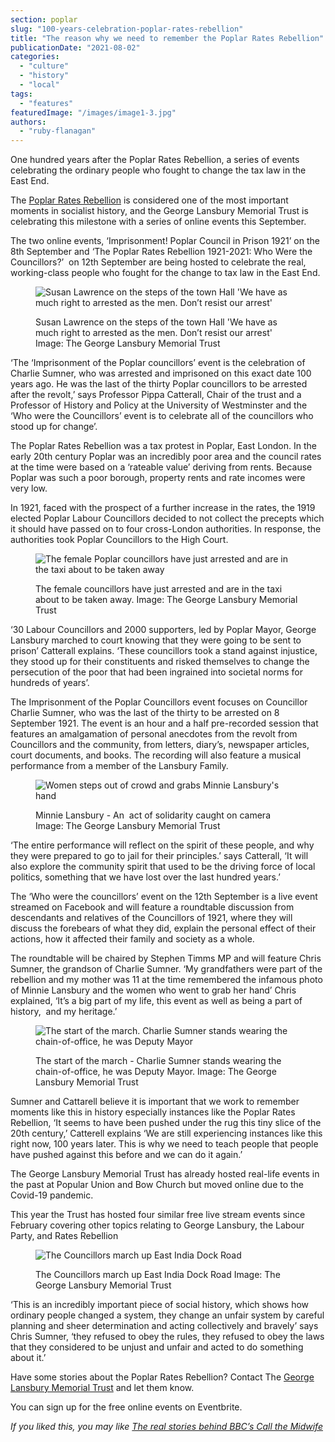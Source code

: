 ```yaml
---
section: poplar
slug: "100-years-celebration-poplar-rates-rebellion"
title: "The reason why we need to remember the Poplar Rates Rebellion"
publicationDate: "2021-08-02"
categories: 
  - "culture"
  - "history"
  - "local"
tags: 
  - "features"
featuredImage: "/images/image1-3.jpg"
authors: 
  - "ruby-flanagan"
---
```


  
One hundred years after the Poplar Rates Rebellion, a series of events celebrating the ordinary people who fought to change the tax law in the East End.

The [Poplar Rates Rebellion](https://en.wikipedia.org/wiki/Poplar_Rates_Rebellion) is considered one of the most important moments in socialist history, and the George Lansbury Memorial Trust is celebrating this milestone with a series of online events this September.

The two online events, ‘Imprisonment! Poplar Council in Prison 1921’ on the 8th September and ‘The Poplar Rates Rebellion 1921-2021: Who Were the Councillors?’  on 12th September are being hosted to celebrate the real, working-class people who fought for the change to tax law in the East End. 

<figure>

![Susan Lawrence on the steps of the town Hall 'We have as much right to arrested as the men. Don’t resist our arrest' ](/images/image2-4-1024x683.jpg)

<figcaption>

Susan Lawrence on the steps of the town Hall 'We have as much right to arrested as the men. Don’t resist our arrest' Image: The George Lansbury Memorial Trust

</figcaption>

</figure>

‘The ‘Imprisonment of the Poplar councillors’ event is the celebration of Charlie Sumner, who was arrested and imprisoned on this exact date 100 years ago. He was the last of the thirty Poplar councillors to be arrested after the revolt,’ says Professor Pippa Catterall, Chair of the trust and a Professor of History and Policy at the University of Westminster and the ‘Who were the Councillors’ event is to celebrate all of the councillors who stood up for change’.

The Poplar Rates Rebellion was a tax protest in Poplar, East London. In the early 20th century Poplar was an incredibly poor area and the council rates at the time were based on a ‘rateable value’ deriving from rents. Because Poplar was such a poor borough, property rents and rate incomes were very low.  
  
In 1921, faced with the prospect of a further increase in the rates, the 1919 elected Poplar Labour Councillors decided to not collect the precepts which it should have passed on to four cross-London authorities. In response, the authorities took Poplar Councillors to the High Court. 

<figure>

![The female Poplar councillors have just arrested and are in the taxi about to be taken away](/images/image7-2-1024x683.jpg)

<figcaption>

The female councillors have just arrested and are in the taxi about to be taken away. Image: The George Lansbury Memorial Trust

</figcaption>

</figure>

‘30 Labour Councillors and 2000 supporters, led by Poplar Mayor, George Lansbury marched to court knowing that they were going to be sent to prison’ Catterall explains. ‘These councillors took a stand against injustice, they stood up for their constituents and risked themselves to change the persecution of the poor that had been ingrained into societal norms for hundreds of years’. 

The Imprisonment of the Poplar Councillors event focuses on Councillor Charlie Sumner, who was the last of the thirty to be arrested on 8 September 1921. The event is an hour and a half pre-recorded session that features an amalgamation of personal anecdotes from the revolt from Councillors and the community, from letters, diary’s, newspaper articles, court documents, and books. The recording will also feature a musical performance from a member of the Lansbury Family. 

<figure>

![Women steps out of crowd and grabs Minnie Lansbury's hand](/images/image7-1024x683.jpg)

<figcaption>

Minnie Lansbury - An  act of solidarity caught on camera Image: The George Lansbury Memorial Trust

</figcaption>

</figure>

‘The entire performance will reflect on the spirit of these people, and why they were prepared to go to jail for their principles.’ says Catterall, ‘It will also explore the community spirit that used to be the driving force of local politics, something that we have lost over the last hundred years.’

The ‘Who were the councillors’ event on the 12th September is a live event streamed on Facebook and will feature a roundtable discussion from descendants and relatives of the Councillors of 1921, where they will discuss the forebears of what they did, explain the personal effect of their actions, how it affected their family and society as a whole.

The roundtable will be chaired by Stephen Timms MP and will feature Chris Sumner, the grandson of Charlie Sumner. ‘My grandfathers were part of the rebellion and my mother was 11 at the time remembered the infamous photo of Minnie Lansbury and the women who went to grab her hand’ Chris explained, ‘It’s a big part of my life, this event as well as being a part of history,  and my heritage.’ 

<figure>

![The start of the march. Charlie Sumner stands wearing the chain-of-office, he was Deputy Mayor](/images/image1-3-1024x683.jpg)

<figcaption>

The start of the march - Charlie Sumner stands wearing the chain-of-office, he was Deputy Mayor. Image: The George Lansbury Memorial Trust

</figcaption>

</figure>

Sumner and Cattarell believe it is important that we work to remember moments like this in history especially instances like the Poplar Rates Rebellion, ‘It seems to have been pushed under the rug this tiny slice of the 20th century,’ Catterell explains ‘We are still experiencing instances like this right now, 100 years later. This is why we need to teach people that people have pushed against this before and we can do it again.’ 

The George Lansbury Memorial Trust has already hosted real-life events in the past at Popular Union and Bow Church but moved online due to the Covid-19 pandemic. 

This year the Trust has hosted four similar free live stream events since February covering other topics relating to George Lansbury, the Labour Party, and Rates Rebellion

<figure>

![The Councillors march up East India Dock Road](/images/image2-1024x683.jpg)

<figcaption>

The Councillors march up East India Dock Road Image: The George Lansbury Memorial Trust

</figcaption>

</figure>

‘This is an incredibly important piece of social history, which shows how ordinary people changed a system, they change an unfair system by careful planning and sheer determination and acting collectively and bravely’ says Chris Sumner, ‘they refused to obey the rules, they refused to obey the laws that they considered to be unjust and unfair and acted to do something about it.’ 

Have some stories about the Poplar Rates Rebellion? Contact The [George Lansbury Memorial Trust](https://twitter.com/glansburytrust?lang=en) and let them know.

You can sign up for the free online events on Eventbrite.

_If you liked this, you may like [](https://poplarlondon.co.uk/sister-christine-frost-walking-500-miles-for-new-minibus/)[The real stories behind BBC’s Call the Midwife](https://poplarlondon.co.uk/call-the-midwife-real-stories/)_
